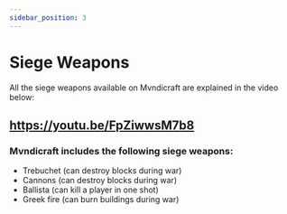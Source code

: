```yaml
---
sidebar_position: 3
---
```


# Siege Weapons
All the siege weapons available on Mvndicraft are explained in the video below:
## https://youtu.be/FpZiwwsM7b8
### Mvndicraft includes the following siege weapons:
- Trebuchet (can destroy blocks during war)
- Cannons (can destroy blocks during war)
- Ballista (can kill a player in one shot)
- Greek fire (can burn buildings during war)
